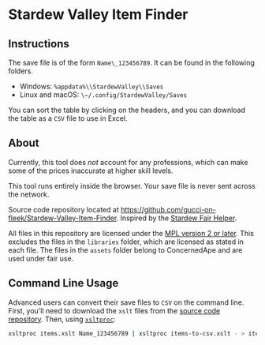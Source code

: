 
Stardew Valley Item Finder
===============================

Instructions
------------

The save file is of the form `Name\_123456789`. It can be found
in the following folders.

-   Windows: `%appdata%\\StardewValley\\Saves`
-   Linux and macOS: `\~/.config/StardewValley/Saves`

You can sort the table by clicking on the headers, and you can download
the table as a `CSV` file to use in Excel.

About
-----

Currently, this tool does *not* account for any professions, which can
make some of the prices inaccurate at higher skill levels.

This tool runs entirely inside the browser. Your save file is never sent
across the network.

Source code repository located at
<https://github.com/gucci-on-fleek/Stardew-Valley-Item-Finder>.
Inspired by the [Stardew Fair
Helper](https://mouseypounds.github.io/stardew-fair-helper/).

All files in this repository are licensed under the [MPL version 2 or later](https://www.mozilla.org/en-US/MPL/2.0/). This excludes the files in the `libraries` folder, which are licensed as stated in each file. The files in the `assets` folder belong to ConcernedApe and are used under fair use.

Command Line Usage
------------------

Advanced users can convert their save files to `CSV` on the command line. First, you'll need to download the `xslt` files from the [source code repository](https://github.com/gucci-on-fleek/Stardew-Valley-Item-Finder). Then, using [`xsltproc`](http://xmlsoft.org/XSLT/xsltproc.html):
```bash
xsltproc items.xslt Name_123456789 | xsltproc items-to-csv.xslt - > items.csv
```
